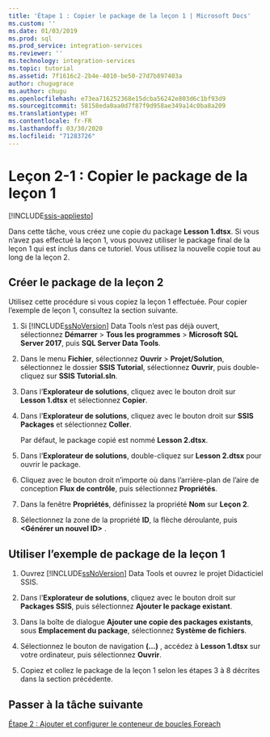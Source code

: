 ```yaml
---
title: 'Étape 1 : Copier le package de la leçon 1 | Microsoft Docs'
ms.custom: ''
ms.date: 01/03/2019
ms.prod: sql
ms.prod_service: integration-services
ms.reviewer: ''
ms.technology: integration-services
ms.topic: tutorial
ms.assetid: 7f1616c2-2b4e-4010-be50-27d7b897403a
author: chugugrace
ms.author: chugu
ms.openlocfilehash: e73ea716252368e15dcba56242e803d6c1bf93d9
ms.sourcegitcommit: 58158eda0aa0d7f87f9d958ae349a14c0ba8a209
ms.translationtype: HT
ms.contentlocale: fr-FR
ms.lasthandoff: 03/30/2020
ms.locfileid: "71283726"
---
```

# <a name="lesson-2-1-copy-the-lesson-1-package"></a>Leçon 2-1 : Copier le package de la leçon 1

[!INCLUDE[ssis-appliesto](../includes/ssis-appliesto-ssvrpluslinux-asdb-asdw-xxx.md)]



Dans cette tâche, vous créez une copie du package **Lesson 1.dtsx**. Si vous n’avez pas effectué la leçon 1, vous pouvez utiliser le package final de la leçon 1 qui est inclus dans ce tutoriel. Vous utilisez la nouvelle copie tout au long de la leçon 2.  
  
## <a name="create-the-lesson-2-package"></a>Créer le package de la leçon 2  

Utilisez cette procédure si vous copiez la leçon 1 effectuée.  Pour copier l’exemple de leçon 1, consultez la section suivante.
  
1.  Si [!INCLUDE[ssNoVersion](../includes/ssnoversion-md.md)] Data Tools n’est pas déjà ouvert, sélectionnez **Démarrer** > **Tous les programmes** > **Microsoft SQL Server 2017**, puis **SQL Server Data Tools**.  
  
2.  Dans le menu **Fichier**, sélectionnez **Ouvrir** > **Projet/Solution**, sélectionnez le dossier **SSIS Tutorial**, sélectionnez **Ouvrir**, puis double-cliquez sur **SSIS Tutorial.sln**.  
  
3.  Dans l’**Explorateur de solutions**, cliquez avec le bouton droit sur **Lesson 1.dtsx** et sélectionnez **Copier**.  
  
4.  Dans l’**Explorateur de solutions**, cliquez avec le bouton droit sur **SSIS Packages** et sélectionnez **Coller**.  
  
    Par défaut, le package copié est nommé **Lesson 2.dtsx**.  
  
5.  Dans l’**Explorateur de solutions**, double-cliquez sur **Lesson 2.dtsx** pour ouvrir le package.  
  
6.  Cliquez avec le bouton droit n’importe où dans l’arrière-plan de l’aire de conception **Flux de contrôle**, puis sélectionnez **Propriétés**.  
  
7.  Dans la fenêtre **Propriétés**, définissez la propriété **Nom** sur **Leçon 2**.  
  
8.  Sélectionnez la zone de la propriété **ID**, la flèche déroulante, puis **\<Générer un nouvel ID>** .  
  
## <a name="use-the-sample-lesson-1-package"></a>Utiliser l’exemple de package de la leçon 1  
  
1.  Ouvrez [!INCLUDE[ssNoVersion](../includes/ssnoversion-md.md)] Data Tools et ouvrez le projet Didacticiel SSIS.  
  
2.  Dans l’**Explorateur de solutions**, cliquez avec le bouton droit sur **Packages SSIS**, puis sélectionnez **Ajouter le package existant**.  
  
3.  Dans la boîte de dialogue **Ajouter une copie des packages existants**, sous **Emplacement du package**, sélectionnez **Système de fichiers**.  
  
4.  Sélectionnez le bouton de navigation **(...)** , accédez à **Lesson 1.dtsx** sur votre ordinateur, puis sélectionnez **Ouvrir**.  
  
5.  Copiez et collez le package de la leçon 1 selon les étapes 3 à 8 décrites dans la section précédente.  
  
## <a name="go-to-next-task"></a>Passer à la tâche suivante

[Étape 2 : Ajouter et configurer le conteneur de boucles Foreach](../integration-services/lesson-2-2-adding-and-configuring-the-foreach-loop-container.md)  
  

